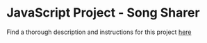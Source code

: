 # JavaScript Project - Song Sharer 

Find a thorough description and instructions for this project [here](https://github.com/kkirby16/song_sharer_backend)
